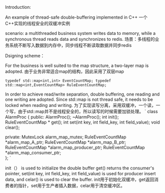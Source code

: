 Introduction:

An example of thread-safe double-buffering implemented in C++
一个C++实现的线程安全的双缓冲实例

scenario: a multithreaded business system writes data to memory, while a synchronous thread reads data and synchronizes to redis.
场景：多线程的业务系统不断写入数据到内存中，同步线程不断读取数据并同步redis


Dsigning scheme：

For the business is well suited to the map structure, a two-layer map is adopted.
由于业务非常适合map的结构，因此采用了双层map

`
    typedef std::map<int,int> EventCountMap;
    typedef std::map<int,EventCountMap> RuleEventCountMap;
`

In order to achieve read/write separation, double buffering, one reading and one writing are adopted. 
Since std::map is not thread safe, it needs to be locked when reading and writing.
为了实现读写分离，采用双缓冲，一个读，一个写，由于std::map并不是线程安全的，所以读写的时候需要加锁处理。
`
class AlarmProc
{
public:
	AlarmProc();
	~AlarmProc();
	int init();
	RuleEventCountMap * get();
	int set(int key, int field_key, int field_value);
    void clear();
	
private:
    MutexLock alarm_map_mutex;
	RuleEventCountMap *alarm_map_A_ptr;
	RuleEventCountMap *alarm_map_B_ptr;
	RuleEventCountMap *alarm_map_producer_ptr;
	RuleEventCountMap *alarm_map_consumer_ptr;	
};
`

init（） is used to initialize the double buffer
get() returns the consumer's pointer,
set(int key, int field_key, int field_value) is used for producer insert data, and celar() is used to clear the buffer.
init用于初始化双缓冲，get返回消费者的指针，set用于生产者插入数据，celar用于清空缓冲区。

